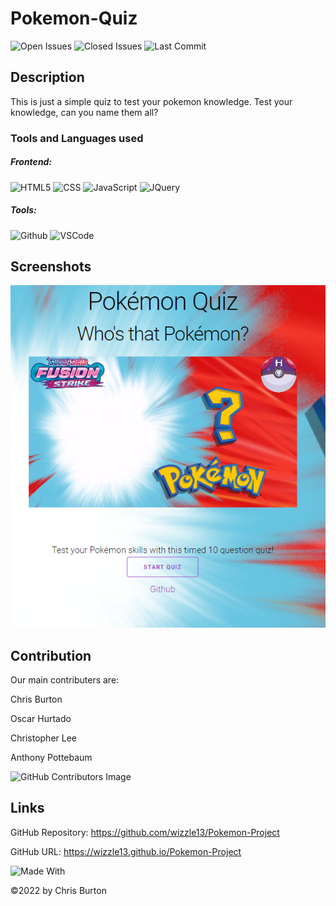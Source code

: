 
  # Pokemon-Quiz
  

  ![Open Issues](https://img.shields.io/github/issues-raw/wizzle13/Pokemon-Project?style=plastic)
  ![Closed Issues](https://img.shields.io/github/issues-closed-raw/wizzle13/Pokemon-Project?label=Closed%20Issues&style=plastic)
  ![Last Commit](https://img.shields.io/github/last-commit/wizzle13/Pokemon-Project?style=plastic)
  
  ## Description
  This is just a simple quiz to test your pokemon knowledge.  Test your knowledge, can you name them all?

  ### Tools and Languages used
  ##### Frontend:
![HTML5](https://img.shields.io/badge/HTML5-E34F26?style=plastic&logo=html5&logoColor=white)
![CSS](https://img.shields.io/badge/CSS3-1572B6?style=plastic&logo=css3&logoColor=white)
![JavaScript](https://img.shields.io/badge/-JavaScript-F7DF1E?style=plastic&logo=Javascript&logoColor=white)
![JQuery](https://img.shields.io/badge/jQuery-0769AD?plastic&logo=jquery&logoColor=white)
  
  ##### Tools:
![Github](https://img.shields.io/badge/GitHub-100000?plastic&logo=github&logoColor=white)
![VSCode](https://img.shields.io/badge/VSCode-007ACC?plastic&logo=visualstudiocode&logoColor=white)
  
  
  ## Screenshots
  <img src="./screenshot.png">

  ## Contribution
Our main contributers are:

Chris Burton

Oscar Hurtado

Christopher Lee

Anthony Pottebaum

![GitHub Contributors Image](https://contrib.rocks/image?repo=wizzle13/Pokemon-Project)
    

  

  ## Links
  GitHub Repository: https://github.com/wizzle13/Pokemon-Project

  GitHub URL: https://wizzle13.github.io/Pokemon-Project


![Made With](https://img.shields.io/badge/Made%20with-Ultimate%20README%20Generator-blue?style=plastic)

  &copy;2022 by Chris Burton
